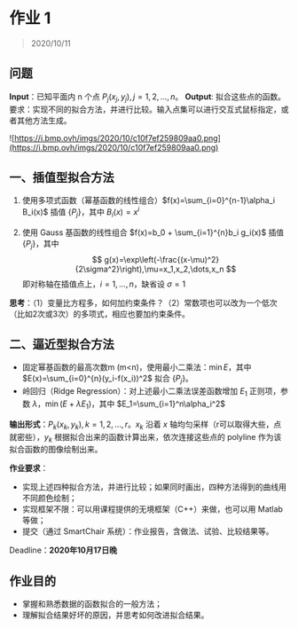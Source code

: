 # 作业 1

> 2020/10/11

## 问题

**Input**：已知平面内 n 个点 $P_j(x_j,y_j), j=1,2,\dots,n$。
**Output**: 拟合这些点的函数。
要求：实现不同的拟合方法，并进行比较。输入点集可以进行交互式鼠标指定，或者其他方法生成。

![https://i.bmp.ovh/imgs/2020/10/c10f7ef259809aa0.png](https://i.bmp.ovh/imgs/2020/10/c10f7ef259809aa0.png)

## 一、插值型拟合方法

1. 使用多项式函数（幂基函数的线性组合）$f(x)=\sum_{i=0}^{n-1}\alpha_i B_i(x)$ 插值 $\{P_j\}$，其中 $B_i(x)=x^i$ 

2. 使用 Gauss 基函数的线性组合 $f(x)=b_0 + \sum_{i=1}^{n}b_i g_i(x)$  插值 $\{P_j\}$，其中
   $$
   g(x)=\exp\left(-\frac{(x-\mu)^2}{2\sigma^2}\right),\mu=x_1,x_2,\dots,x_n
   $$
   即对称轴在插值点上，$i=1,\dots,n$，缺省设 $\sigma =1$ 

**思考**：（1）变量比方程多，如何加约束条件？（2）常数项也可以改为一个低次（比如2次或3次）的多项式，相应也要加约束条件。

## 二、逼近型拟合方法

- 固定幂基函数的最高次数m (m<n)，使用最小二乘法：$\min E$，其中 $E(x)=\sum_{i=0}^{n}(y_i-f(x_i))^2$ 拟合 $\{P_j\}$。
- 岭回归（Ridge Regression）：对上述最小二乘法误差函数增加 $E_1$ 正则项，参数 $\lambda$，$\min (E+\lambda E_1)$，其中 $E_1=\sum_{i=1}^n\alpha_i^2$ 

**输出形式**：${P_k}(x_k,y_k),k=1,2,\dots,r$。$x_k$ 沿着 $x$ 轴均匀采样（r可以取得大些，点就密些），$y_k$ 根据拟合出来的函数计算出来，依次连接这些点的 polyline 作为该拟合函数的图像绘制出来。

**作业要求**：

- 实现上述四种拟合方法，并进行比较；如果同时画出，四种方法得到的曲线用不同颜色绘制；
- 实现框架不限：可以用课程提供的无境框架（C++）来做，也可以用 Matlab 等做；
- 提交（通过 SmartChair 系统）：作业报告，含做法、试验、比较结果等。

Deadline：**2020年10月17日晚** 

## 作业目的

- 掌握和熟悉数据的函数拟合的一般方法；
- 理解拟合结果好坏的原因，并思考如何改进拟合结果。

